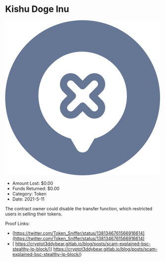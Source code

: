 # Kishu Doge Inu
![Kishu Doge Inu](/rektimages/Kishu-Doge-Inu.png)
- Amount Lost: $0.00
- Funds Returned: $0.00
- Category: Token
- Date: 2021-5-11

The contract owner could disable the transfer function, which restricted users in selling their tokens.  
  



Proof Links:
- [https://twitter.com/Token_Sniffer/status/1381346761566916614](https://twitter.com/Token_Sniffer/status/1381346761566916614)
- [ https://cryptot3ddybear.gitlab.io/blog/posts/scam-explained-bsc-stealthy-lp-block/]( https://cryptot3ddybear.gitlab.io/blog/posts/scam-explained-bsc-stealthy-lp-block/)


